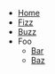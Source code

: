 <!-- TODO: Complete with your own sidebar structure and enable sidebar in index.html - or delete this file. -->
- [Home](/#docsifyjs-template)
- [Fizz](/#relativity-trace-user-documentation)
- [Buzz]()
- Foo
    * [Bar]()
    * [Baz]()
